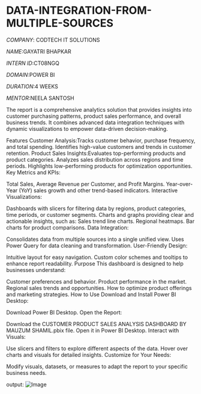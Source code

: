 # DATA-INTEGRATION-FROM-MULTIPLE-SOURCES

*COMPANY*: CODTECH IT SOLUTIONS

*NAME*:GAYATRI BHAPKAR

*INTERN ID*:CT08NGQ

*DOMAIN*:POWER BI

*DURATION*:4 WEEKS

*MENTOR*:NEELA SANTOSH

 The report is a comprehensive analytics solution that provides insights into customer purchasing patterns, product sales performance, and overall business trends. It combines advanced data integration techniques with dynamic visualizations to empower data-driven decision-making.

Features
Customer Analysis:Tracks customer behavior, purchase frequency, and total spending.
Identifies high-value customers and trends in customer retention.
Product Sales Insights:Evaluates top-performing products and product categories.
Analyzes sales distribution across regions and time periods.
Highlights low-performing products for optimization opportunities.
Key Metrics and KPIs:

Total Sales, Average Revenue per Customer, and Profit Margins.
Year-over-Year (YoY) sales growth and other trend-based indicators.
Interactive Visualizations:

Dashboards with slicers for filtering data by regions, product categories, time periods, or customer segments.
Charts and graphs providing clear and actionable insights, such as:
Sales trend line charts.
Regional heatmaps.
Bar charts for product comparisons.
Data Integration:

Consolidates data from multiple sources into a single unified view.
Uses Power Query for data cleaning and transformation.
User-Friendly Design:

Intuitive layout for easy navigation.
Custom color schemes and tooltips to enhance report readability.
Purpose
This dashboard is designed to help businesses understand:

Customer preferences and behavior.
Product performance in the market.
Regional sales trends and opportunities.
How to optimize product offerings and marketing strategies.
How to Use
Download and Install Power BI Desktop:

Download Power BI Desktop.
Open the Report:

Download the CUSTOMER PRODUCT SALES ANALYSIS DASHBOARD BY MAUZUM SHAMIL.pbix file.
Open it in Power BI Desktop.
Interact with Visuals:

Use slicers and filters to explore different aspects of the data.
Hover over charts and visuals for detailed insights.
Customize for Your Needs:

Modify visuals, datasets, or measures to adapt the report to your specific business needs.

output:
![Image](https://github.com/user-attachments/assets/f740ab65-290e-4228-92a3-faddcd869554)
